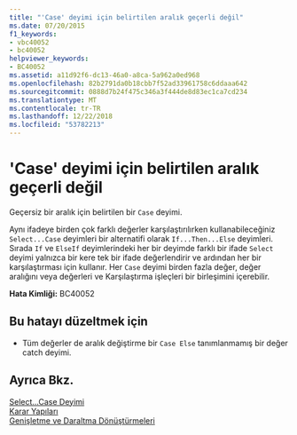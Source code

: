 ```yaml
---
title: "'Case' deyimi için belirtilen aralık geçerli değil"
ms.date: 07/20/2015
f1_keywords:
- vbc40052
- bc40052
helpviewer_keywords:
- BC40052
ms.assetid: a11d92f6-dc13-46a0-a8ca-5a962a0ed968
ms.openlocfilehash: 82b2791da0b18cbb7f52ad33961758c6ddaaa642
ms.sourcegitcommit: 0888d7b24f475c346a3f444de8d83ec1ca7cd234
ms.translationtype: MT
ms.contentlocale: tr-TR
ms.lasthandoff: 12/22/2018
ms.locfileid: "53782213"
---
```

# <a name="range-specified-for-case-statement-is-not-valid"></a>'Case' deyimi için belirtilen aralık geçerli değil
Geçersiz bir aralık için belirtilen bir `Case` deyimi.  
  
 Aynı ifadeye birden çok farklı değerler karşılaştırılırken kullanabileceğiniz `Select...Case` deyimleri bir alternatifi olarak `If...Then...Else` deyimleri. Sırada `If` ve `ElseIf` deyimlerindeki her bir deyimde farklı bir ifade `Select` deyimi yalnızca bir kere tek bir ifade değerlendirir ve ardından her bir karşılaştırması için kullanır. Her `Case` deyimi birden fazla değer, değer aralığını veya değerleri ve Karşılaştırma işleçleri bir birleşimini içerebilir.  
  
 **Hata Kimliği:** BC40052  
  
## <a name="to-correct-this-error"></a>Bu hatayı düzeltmek için  
  
-   Tüm değerler de aralık değiştirme bir `Case Else` tanımlanmamış bir değer catch deyimi.  
  
## <a name="see-also"></a>Ayrıca Bkz.  
 [Select...Case Deyimi](../../visual-basic/language-reference/statements/select-case-statement.md)  
 [Karar Yapıları](../../visual-basic/programming-guide/language-features/control-flow/decision-structures.md)  
 [Genişletme ve Daraltma Dönüştürmeleri](../../visual-basic/programming-guide/language-features/data-types/widening-and-narrowing-conversions.md)
